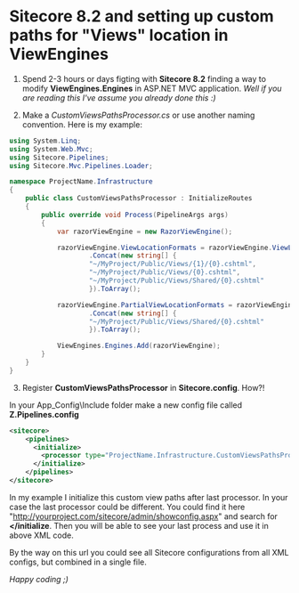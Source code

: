 # Sitecore 8.2 and setting up custom paths for "Views" location in ViewEngines

1. Spend 2-3 hours or days figting with **Sitecore 8.2** finding a way to modify **ViewEngines.Engines** in ASP.NET MVC application. *Well if you are reading this I've assume you already done this :)*

2. Make a *CustomViewsPathsProcessor.cs* or use another naming convention. Here is my example:
``` C#
using System.Linq;
using System.Web.Mvc;
using Sitecore.Pipelines;
using Sitecore.Mvc.Pipelines.Loader;

namespace ProjectName.Infrastructure
{
    public class CustomViewsPathsProcessor : InitializeRoutes
    {
        public override void Process(PipelineArgs args)
        {
            var razorViewEngine = new RazorViewEngine();

            razorViewEngine.ViewLocationFormats = razorViewEngine.ViewLocationFormats
                    .Concat(new string[] {
                    "~/MyProject/Public/Views/{1}/{0}.cshtml",
                    "~/MyProject/Public/Views/{0}.cshtml",
                    "~/MyProject/Public/Views/Shared/{0}.cshtml"
                    }).ToArray();

            razorViewEngine.PartialViewLocationFormats = razorViewEngine.PartialViewLocationFormats
                    .Concat(new string[] {
                    "~/MyProject/Public/Views/Shared/{0}.cshtml"
                    }).ToArray();

            ViewEngines.Engines.Add(razorViewEngine);
        }
    }
}
```
3. Register **CustomViewsPathsProcessor** in **Sitecore.config**. How?!

In your App_Config\Include folder make a new config file called **Z.Pipelines.config**

``` XML
<sitecore>
    <pipelines>
      <initialize>
        <processor type="ProjectName.Infrastructure.CustomViewsPathsProcessor, ProjectName.Infrastructure" patch:after="processor[@type='Sitecore.Social.Client.Pipelines.Initialize.RemoteEventMap, Sitecore.Social.Client']" />
      </initialize>
    </pipelines>
</sitecore>
```

In my example I initialize this custom view paths after last processor. In your case the last processor could be different. You could find it here "http://yourproject.com/sitecore/admin/showconfig.aspx" and search for **</initialize**. Then you will be able to see your last process and use it in above XML code. 

By the way on this url you could see all Sitecore configurations from all XML configs, but combined in a single file.

*Happy coding ;)*